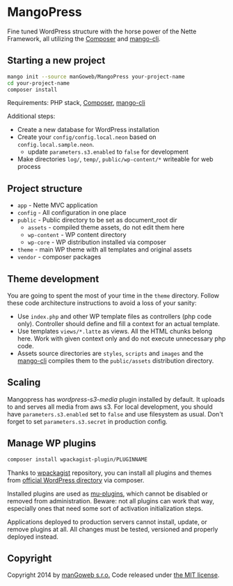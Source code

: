 # MangoPress

Fine tuned WordPress structure with the horse power of the Nette Framework, all utilizing the [Composer](https://getcomposer.org) and [mango-cli](https://github.com/manGoweb/mango-cli).


## Starting a new project

```sh
mango init --source manGoweb/MangoPress your-project-name
cd your-project-name
composer install
```

Requirements: PHP stack,  [Composer](https://getcomposer.org), [mango-cli](https://github.com/manGoweb/mango-cli)

Additional steps:
- Create a new database for WordPress installation
- Create your `config/config.local.neon` based on `config.local.sample.neon`.
  - update `parameters.s3.enabled` to `false` for development
- Make directories `log/`,  `temp/`, `public/wp-content/*` writeable for web process

## Project structure

* `app` - Nette MVC application
* `config` - All configuration in one place
* `public` - Public directory to be set as document_root dir
  * `assets` - compiled theme assets, do not edit them here
  * `wp-content` - WP content directory
  * `wp-core` - WP distribution installed via composer
* `theme` - main WP theme with all templates and original assets
* `vendor` - composer packages

## Theme development

You are going to spent the most of your time in the `theme` directory. Follow these code architecture instructions to avoid a loss of your sanity:

* Use `index.php` and other WP template files as controllers (php code only). Controller should define and fill a context for an actual template.
* Use templates `views/*.latte` as views. All the HTML chunks belong here. Work with given context only and do not execute unnecessary php code.
* Assets source directories are `styles`, `scripts` and `images` and the [mango-cli](https://github.com/manGoweb/mango-cli) compiles them to the `public/assets` distribution directory.

## Scaling

Mangopress has *wordpress-s3-media* plugin installed by default. It uploads to and serves all media from aws s3.
For local development, you should have `parameters.s3.enabled` set to `false` and use filesystem as usual.
Don't forget to set `parameters.s3.secret` in production config.

## Manage WP plugins

```sh
composer install wpackagist-plugin/PLUGINNAME
```

Thanks to [wpackagist](http://wpackagist.org) repository, you can install all plugins and themes from [official WordPress directory](http://plugins.svn.wordpress.org) via composer.

Installed plugins are used as [mu-plugins](http://codex.wordpress.org/Must_Use_Plugins), which cannot be disabled or removed from administration.
Beware: not all plugins can work that way, especially ones that need some sort of activation initialization steps.

Applications deployed to production servers cannot install, update, or remove plugins at all. All changes must be tested, versioned and properly deployed instead.


## Copyright

Copyright 2014 by [manGoweb s.r.o.](http://www.mangoweb.cz) Code released under [the MIT license](LICENSE).

